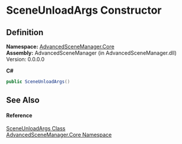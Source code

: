 # SceneUnloadArgs Constructor




## Definition
**Namespace:** <a href="N_AdvancedSceneManager_Core">AdvancedSceneManager.Core</a>  
**Assembly:** AdvancedSceneManager (in AdvancedSceneManager.dll) Version: 0.0.0.0

**C#**
``` C#
public SceneUnloadArgs()
```



## See Also


#### Reference
<a href="T_AdvancedSceneManager_Core_SceneUnloadArgs">SceneUnloadArgs Class</a>  
<a href="N_AdvancedSceneManager_Core">AdvancedSceneManager.Core Namespace</a>  
